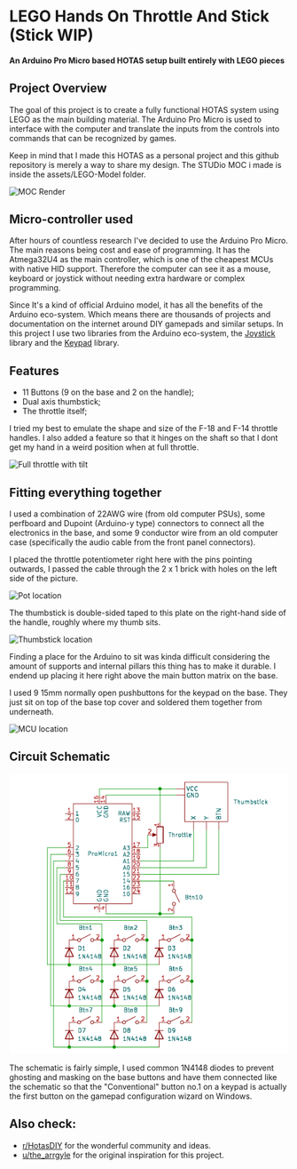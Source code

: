 # LEGO Hands On Throttle And Stick (Stick WIP)

#### An Arduino Pro Micro based HOTAS setup built entirely with LEGO pieces

## Project Overview

The goal of this project is to create a fully functional HOTAS system using LEGO as the main building material. The Arduino Pro Micro is used to interface with the computer and translate the inputs from the controls into commands that can be recognized by games.

Keep in mind that I made this HOTAS as a personal project and this github repository is merely a way to share my design. The STUDio MOC i made is inside the assets/LEGO-Model folder.

![MOC Render](assets/LEGO-Model/throttlev3.png)

## Micro-controller used

After hours of countless research I've decided to use the Arduino Pro Micro. The main reasons being cost and ease of programming. It has the Atmega32U4 as the main controller, which is one of the cheapest MCUs with native HID support. Therefore the computer can see it as a mouse, keyboard or joystick without needing extra hardware or complex programming. 

Since It's a kind of official Arduino model, it has all the benefits of the Arduino eco-system. Which means there are thousands of projects and documentation on the internet around DIY gamepads and similar setups. In this project I use two libraries from the Arduino eco-system, the [Joystick](https://github.com/MHeironimus/ArduinoJoystickLibrary) library and the [Keypad](https://github.com/Chris--A/Keypad) library.
 
## Features

- 11 Buttons (9 on the base and 2 on the handle);
- Dual axis thumbstick;
- The throttle itself;

I tried my best to emulate the shape and size of the F-18 and F-14 throttle handles. I also added a feature so that it hinges on the shaft so that I dont get my hand in a weird position when at full throttle.

![Full throttle with tilt](assets/LEGO-Model/throttlev3_4.png)


## Fitting everything together

I used a combination of 22AWG wire (from old computer PSUs), some perfboard and Dupoint (Arduino-y type) connectors to connect all the electronics in the base, and some 9 conductor wire from an old computer case (specifically the audio cable from the front panel connectors).

I placed the throttle potentiometer right here with the pins pointing outwards, I passed the cable through the 2 x 1 brick with holes on the left side of the picture.

![Pot location](assets/LEGO-Model/throttlev3_7.png)

The thumbstick is double-sided taped to this plate on the right-hand side of the handle, roughly where my thumb sits.

![Thumbstick location](assets/LEGO-Model/throttlev3_9.png)

Finding a place for the Arduino to sit was kinda difficult considering the amount of supports and internal pillars this thing has to make it durable. I endend up placing it here right above the main button matrix on the base.

I used 9 15mm normally open pushbuttons for the keypad on the base. They just sit on top of the base top cover and soldered them together from underneath. 

![MCU location](assets/LEGO-Model/throttlev3_8.png)

## Circuit Schematic

![Electric Schematic](assets/Hotas-Schema/Schema.png)

The schematic is fairly simple, I used common 1N4148 diodes to prevent ghosting and masking on the base buttons and have them connected like the schematic so that the "Conventional" button no.1 on a keypad is actually the first button on the gamepad configuration wizard on Windows.

## Also check:

* [r/HotasDIY](https://www.reddit.com/r/HotasDIY/) for the wonderful community and ideas.
* [u/the_arrgyle](https://www.reddit.com/user/the_arrgyle/) for the original inspiration for this project.